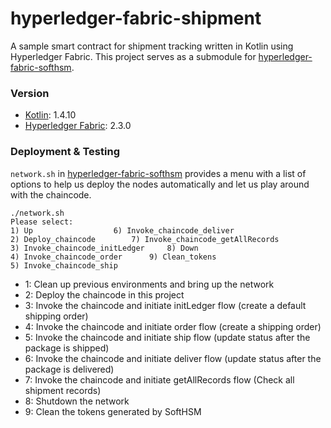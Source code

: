 # hyperledger-fabric-shipment
A sample smart contract for shipment tracking written in Kotlin using Hyperledger Fabric. This project serves as a submodule for [
hyperledger-fabric-softhsm](https://github.com/celiakwan/hyperledger-fabric-softhsm).

### Version
- [Kotlin](https://kotlinlang.org/): 1.4.10
- [Hyperledger Fabric](https://hyperledger-fabric.readthedocs.io/): 2.3.0

### Deployment & Testing
`network.sh` in [hyperledger-fabric-softhsm](https://github.com/celiakwan/hyperledger-fabric-softhsm) provides a menu with a list of options to help us deploy the nodes automatically and let us play around with the chaincode.
```
./network.sh
Please select:
1) Up				   6) Invoke_chaincode_deliver
2) Deploy_chaincode		   7) Invoke_chaincode_getAllRecords
3) Invoke_chaincode_initLedger	   8) Down
4) Invoke_chaincode_order	   9) Clean_tokens
5) Invoke_chaincode_ship
```

- 1: Clean up previous environments and bring up the network
- 2: Deploy the chaincode in this project
- 3: Invoke the chaincode and initiate initLedger flow (create a default shipping order)
- 4: Invoke the chaincode and initiate order flow (create a shipping order)
- 5: Invoke the chaincode and initiate ship flow (update status after the package is shipped)
- 6: Invoke the chaincode and initiate deliver flow (update status after the package is delivered)
- 7: Invoke the chaincode and initiate getAllRecords flow (Check all shipment records)
- 8: Shutdown the network
- 9: Clean the tokens generated by SoftHSM